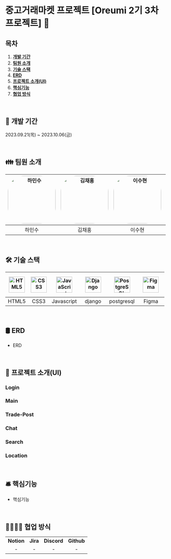 # 중고거래마켓 프로젝트 [Oreumi 2기 3차 프로젝트] 🥕


## 목차

1. [**개발 기간**](#1)
2. [**팀원 소개**](#2)
3. [**기술 스택**](#3)
4. [**ERD**](#4)
5. [**프로젝트 소개(UI)**](#5)
6. [**핵심기능**](#6)
7. [**협업 방식**](#7)

</br>

<div id="1"></div>

## 📅 개발 기간
<p>
  2023.09.21(목) ~ 2023.10.06(금)<br/>
</p>

<br>

<div id="2"></div>

## 👪 팀원 소개

|<a href="https://github.com/minsuhaha" target="_blank"> <img src="https://avatars.githubusercontent.com/u/105342203?v=4" alt="하민수" style="width:150px; border-radius:50px"/> </a> |<a href="https://github.com/KimChaeHong" target="_blank"> <img src="https://avatars.githubusercontent.com/u/49267413?v=4" alt="김채홍" style="width:150px; border-radius:50px"/> </a> |<a href="https://github.com/rara0316" target="_blank"> <img src="https://avatars.githubusercontent.com/u/129357096?v=4" alt="이수현" style="width:150px; border-radius:50px"/> </a> |<a href="https://github.com/w1193" target="_blank"> <img src="https://avatars.githubusercontent.com/u/18063935?v=4" alt="허승범" style="width:150px; border-radius:50px"/> </a> |
|:----:|:-----:|:-----:|:-----:|
|하민수|김채홍|이수현|허승범|
<br>


<div id="3"></div>

## 🛠 기술 스택

| <img src="https://profilinator.rishav.dev/skills-assets/html5-original-wordmark.svg" alt="HTML5" width="50px" height="50px" /> | <img src="https://profilinator.rishav.dev/skills-assets/css3-original-wordmark.svg" alt="CSS3" width="50px" height="50px" />  | <img src="https://profilinator.rishav.dev/skills-assets/javascript-original.svg" alt="JavaScript" width="50px" height="50px" /> | <img style="margin: 10px" src="https://profilinator.rishav.dev/skills-assets/django-original.svg" alt="Django" height="50" /> | <img style="margin: 10px" src="https://profilinator.rishav.dev/skills-assets/postgresql-original-wordmark.svg" alt="PostgreSQL" height="50" /> | <img style="margin: 10px" src="https://profilinator.rishav.dev/skills-assets/figma-icon.svg" alt="Figma" height="50" /> |
|:-:|:-:|:-:|:-:|:-:|:-:|
| HTML5  | CSS3 | Javascript | django | postgresql | Figma |


<br />

<div id="4"></div>

## 🛢️ ERD
- ERD
<br>


<div id="5"></div>

## 🎥 프로젝트 소개(UI)

### Login
  <div align="center">
    
  </div>

### Main
  <div align="center">
    
  </div>

### Trade-Post
  <div align="center">
    
  </div>

### Chat
  <div align="center">
    
  </div>

### Search
  <div align="center">
    
  </div>

### Location
  <div align="center">
    
  </div>
  
<br />


<div id="6"></div>

## 🛎️ 핵심기능
- 핵심기능

<br />


<div id="7"></div>

## 👨‍👨‍👦‍👦 협업 방식

<table align="center">
  <tr>
    <td align="center">
      <a>
        <b>Notion</b>
      </a>
    </td>
    <td align="center">
      <a>
        <b>Jira</b>
      </a>
    </td>
    <td align="center">
      <a>
        <b>Discord</b>
      </a>
    </td>
    <td align="center">
      <a>
        <b>Github</b>
      </a>
    </td>
  </tr>
  <tr>
    <td align="center">
      <a>
        - 
      </a>
    </td>
    <td align="center">
      <a>
       - 
      </a>
    </td>
    <td align="center">
      <a>
       - 
      </a>
    </td>
    <td align="center">
      <a>
       -
      </a>
    </td>
  </tr>
</table>
